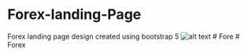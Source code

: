 # Forex-landing-Page
Forex landing page design created using bootstrap 5
![alt text](img/screencapture-file-home-mihle-Desktop-Forex-landing-Page-main-index-html-2022-04-15-09_24_50.png)
#   F o r e  
 #   F o r e x  
 